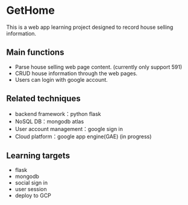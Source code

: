 # GetHome

This is a web app learning project designed to record house selling information.

## Main functions
- Parse house selling web page content. (currently only support 591)
- CRUD house information through the web pages.
- Users can login with google account.

## Related techniques
- backend framework：python flask
- NoSQL DB：mongodb atlas
- User account management：google sign in
- Cloud platform：google app engine(GAE) (in progress)

## Learning targets
- flask
- mongodb
- social sign in
- user session
- deploy to GCP
